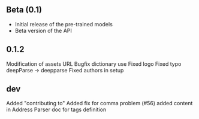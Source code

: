 ## Beta (0.1)

- Initial release of the pre-trained models
- Beta version of the API

## 0.1.2
Modification of assets URL
Bugfix dictionary use
Fixed logo
Fixed typo deepParse -> deepparse
Fixed authors in setup

## dev
Added "contributing to"
Added fix for comma problem (#56)
added content in Address Parser doc for tags definition 
